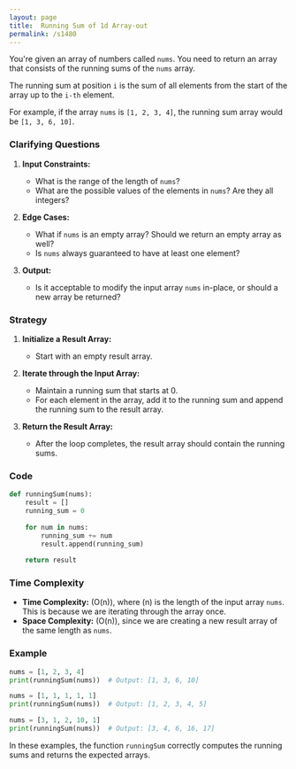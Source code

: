 ```yaml
---
layout: page
title:  Running Sum of 1d Array-out
permalink: /s1480
---
```


You're given an array of numbers called `nums`. You need to return an array that consists of the running sums of the `nums` array.

The running sum at position `i` is the sum of all elements from the start of the array up to the `i-th` element.

For example, if the array `nums` is `[1, 2, 3, 4]`, the running sum array would be `[1, 3, 6, 10]`.

### Clarifying Questions

1. **Input Constraints:**
   - What is the range of the length of `nums`?
   - What are the possible values of the elements in `nums`? Are they all integers?

2. **Edge Cases:**
   - What if `nums` is an empty array? Should we return an empty array as well?
   - Is `nums` always guaranteed to have at least one element?

3. **Output:**
   - Is it acceptable to modify the input array `nums` in-place, or should a new array be returned?

### Strategy

1. **Initialize a Result Array:**
   - Start with an empty result array.

2. **Iterate through the Input Array:**
   - Maintain a running sum that starts at 0.
   - For each element in the array, add it to the running sum and append the running sum to the result array.

3. **Return the Result Array:**
   - After the loop completes, the result array should contain the running sums.

### Code

```python
def runningSum(nums):
    result = []
    running_sum = 0
    
    for num in nums:
        running_sum += num
        result.append(running_sum)
        
    return result
```

### Time Complexity

- **Time Complexity:** \(O(n)\), where \(n\) is the length of the input array `nums`. This is because we are iterating through the array once.
- **Space Complexity:** \(O(n)\), since we are creating a new result array of the same length as `nums`.

### Example

```python
nums = [1, 2, 3, 4]
print(runningSum(nums))  # Output: [1, 3, 6, 10]

nums = [1, 1, 1, 1, 1]
print(runningSum(nums))  # Output: [1, 2, 3, 4, 5]

nums = [3, 1, 2, 10, 1]
print(runningSum(nums))  # Output: [3, 4, 6, 16, 17]
```

In these examples, the function `runningSum` correctly computes the running sums and returns the expected arrays.